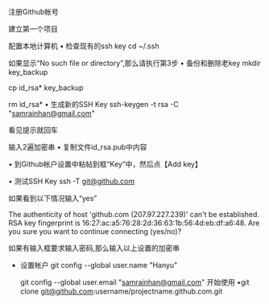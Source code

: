 注册Github帐号

建立第一个项目

配置本地计算机
 •
检查现有的ssh key
  cd ~/.ssh

  如果显示“No such file or directory”,那么请执行第3步 
•
备份和删除老key
  mkdir key_backup

  cp id_rsa* key_backup

  rm id_rsa* 
•
生成新的SSH Key
  ssh-keygen -t rsa -C "samrainhan@gmail.com"

  看见提示就回车

  输入2遍加密串 
•
复制文件id_rsa.pub中内容
 
•
到Github帐户设置中粘帖到框“Key”中，然后点【Add key】
 
•
测试SSH Key
  ssh -T git@github.com

  如果看到以下情况输入“yes”

  The authenticity of host 'github.com (207.97.227.239)' can't be established. RSA key fingerprint is 16:27:ac:a5:76:28:2d:36:63:1b:56:4d:eb:df:a6:48. Are you sure you want to continue connecting (yes/no)?

  如果有输入框要求输入密码,那么输入以上设置的加密串 

- 设置帐户
    git config --global user.name "Hanyu"

    git config --global user.email "samrainhan@gmail.com"
开始使用
 •git clone git@github.com:username/projectname.github.com.git
